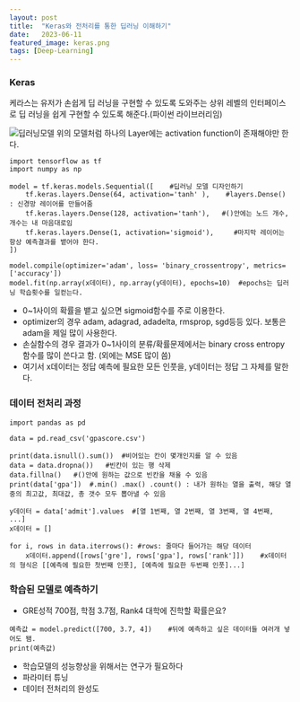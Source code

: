 ```yaml
---
layout: post
title:  "Keras와 전처리를 통한 딥러닝 이해하기"
date:   2023-06-11
featured_image: keras.png
tags: [Deep-Learning]
---
```

### Keras
케라스는 유저가 손쉽게 딥 러닝을 구현할 수 있도록 도와주는 상위 레벨의 인터페이스로 딥 러닝을 쉽게 구현할 수 있도록 해준다.(파이썬 라이브러리임)

![딥러닝모델](https://wikidocs.net/images/page/152764/2.PNG)
위의 모델처럼 하나의 Layer에는 activation function이 존재해야만 한다.

```
import tensorflow as tf
import numpy as np

model = tf.keras.models.Sequential([    #딥러닝 모델 디자인하기
    tf.keras.layers.Dense(64, activation='tanh' ),    #layers.Dense() : 신경망 레이어를 만들어줌
    tf.keras.layers.Dense(128, activation='tanh'),   #()안에는 노드 개수, 개수는 내 마음대로임
    tf.keras.layers.Dense(1, activation='sigmoid'),     #마지막 레이어는 항상 예측결과를 뱉어야 한다.
])

model.compile(optimizer='adam', loss= 'binary_crossentropy', metrics=['accuracy'])
model.fit(np.array(x데이터), np.array(y데이터), epochs=10)  #epochs는 딥러닝 학습횟수를 일컫는다.
```
- 0~1사이의 확률을 뱉고 싶으면 sigmoid함수를 주로 이용한다.
- optimizer의 경우 adam, adagrad, adadelta, rmsprop, sgd등등 있다. 보통은 adam을 제일 많이 사용한다.
- 손실함수의 경우 결과가 0~1사이의 분류/확률문제에서는 binary cross entropy 함수를 많이 쓴다고 함. (외에는 MSE 많이 씀)
- 여기서 x데이터는 정답 예측에 필요한 모든 인풋을, y데이터는 정답 그 자체를 말한다.

### 데이터 전처리 과정
```
import pandas as pd

data = pd.read_csv('gpascore.csv')

print(data.isnull().sum())  #비어있는 칸이 몇개인지를 알 수 있음
data = data.dropna())   #빈칸이 있는 행 삭제
data.fillna()   #()안에 원하는 값으로 빈칸을 채울 수 있음
print(data['gpa'])  #.min() .max() .count() : 내가 원하는 열을 출력, 해당 열중의 최고값, 최대값, 총 갯수 모두 뽑아낼 수 있음

y데이터 = data['admit'].values  #[열 1번째, 열 2번째, 열 3번째, 열 4번째, ...]
x데이터 = []

for i, rows in data.iterrows(): #rows: 줄마다 들어가는 해당 데이터
    x데이터.append([rows['gre'], rows['gpa'], rows['rank']])    #x데이터의 형식은 [[예측에 필요한 첫번째 인풋], [예측에 필요한 두번째 인풋]...]
```

### 학습된 모델로 예측하기
- GRE성적 700점, 학점 3.7점, Rank4 대학에 진학할 확률은요?
```
예측값 = model.predict([700, 3.7, 4])    #뒤에 예측하고 싶은 데이터들 여러개 넣어도 됌.
print(예측값)
```
- 학습모델의 성능향상을 위해서는 연구가 필요하다
- 파라미터 튜닝
- 데이터 전처리의 완성도

